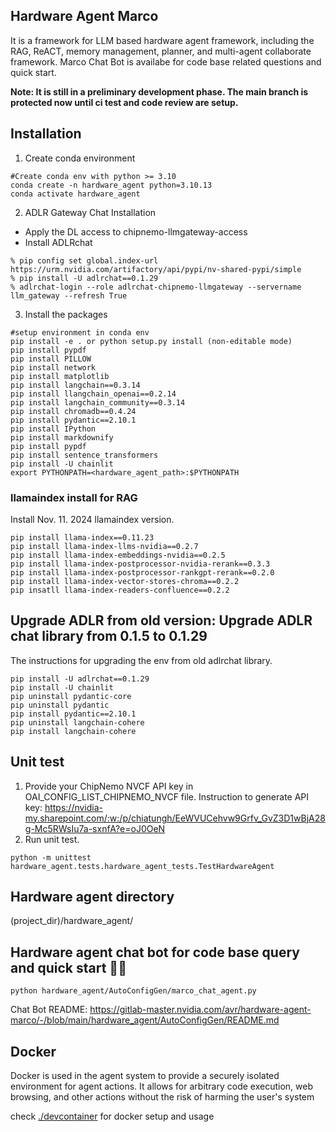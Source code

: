 ## Hardware Agent Marco

It is a framework for LLM based hardware agent framework, including the RAG, ReACT, memory management, planner, and multi-agent collaborate framework. 
Marco Chat Bot is availabe for code base related questions and quick start.

**Note: It is still in a preliminary development phase. The main branch is protected now until ci test and code review are setup.**

## Installation

1. Create conda environment
```
#Create conda env with python >= 3.10
conda create -n hardware_agent python=3.10.13
conda activate hardware_agent
```

2. ADLR Gateway Chat Installation
- Apply the DL access to chipnemo-llmgateway-access
- Install ADLRchat
```   
% pip config set global.index-url https://urm.nvidia.com/artifactory/api/pypi/nv-shared-pypi/simple 
% pip install -U adlrchat==0.1.29
% adlrchat-login --role adlrchat-chipnemo-llmgateway --servername llm_gateway --refresh True
```

3. Install the packages
```
#setup environment in conda env
pip install -e . or python setup.py install (non-editable mode)
pip install pypdf
pip install PILLOW
pip install network
pip install matplotlib
pip install langchain==0.3.14
pip install llangchain_openai==0.2.14
pip install langchain_community==0.3.14
pip install chromadb==0.4.24
pip install pydantic==2.10.1
pip install IPython 
pip install markdownify 
pip install pypdf 
pip install sentence_transformers
pip install -U chainlit 
export PYTHONPATH=<hardware_agent_path>:$PYTHONPATH
```

### llamaindex install for RAG
Install Nov. 11. 2024 llamaindex version.
```
pip install llama-index==0.11.23
pip install llama-index-llms-nvidia==0.2.7 
pip install llama-index-embeddings-nvidia==0.2.5 
pip install llama-index-postprocessor-nvidia-rerank==0.3.3 
pip install llama-index-postprocessor-rankgpt-rerank==0.2.0 
pip install llama-index-vector-stores-chroma==0.2.2 
pip insatll llama-index-readers-confluence==0.2.2 
```

## Upgrade ADLR from old version: Upgrade ADLR chat library from 0.1.5 to 0.1.29
The instructions for upgrading the env from old adlrchat library.
```
pip install -U adlrchat==0.1.29 
pip install -U chainlit 
pip uninstall pydantic-core 
pip uninstall pydantic 
pip install pydantic==2.10.1 
pip uninstall langchain-cohere 
pip install langchain-cohere 
```

## Unit test
1. Provide your ChipNemo NVCF API key in OAI_CONFIG_LIST_CHIPNEMO_NVCF file. Instruction to generate API key: https://nvidia-my.sharepoint.com/:w:/p/chiatungh/EeWVUCehvw9Grfv_GvZ3D1wBjA28g-Mc5RWsIu7a-sxnfA?e=oJ0OeN
2. Run unit test.
```
python -m unittest hardware_agent.tests.hardware_agent_tests.TestHardwareAgent
```

## Hardware agent directory
(project_dir)/hardware_agent/

## Hardware agent chat bot for code base query and quick start 🚀🚀
```
python hardware_agent/AutoConfigGen/marco_chat_agent.py
```
Chat Bot README: https://gitlab-master.nvidia.com/avr/hardware-agent-marco/-/blob/main/hardware_agent/AutoConfigGen/README.md

## Docker
Docker is used in the agent system to provide a securely isolated environment for agent actions. It allows for arbitrary code execution, web browsing, and other actions without the risk of harming the user's system

check [./devcontainer](https://gitlab-master.nvidia.com/avr/hardware-agent-marco/-/tree/generalist_agent/.devcontainer?ref_type=heads) for docker setup and usage


